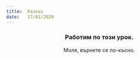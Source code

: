 ```yaml
---
title:  Разказ
date:   17/01/2020
---
```


### <center>Работим по този урок.</center>
<center>Моля, върнете се по-късно.</center>